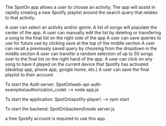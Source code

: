 The SpotOn app allows a user to choose an activity. The app will assist in rapidly creating a new Spotify playlist around the search query that relates to that activity.

A user can select an activity and/or genre. A list of songs will populate the center of the app. 
A user can manually edit the list by deleting or transfering a song to the final list on the right side of the app
A user can save queries to use for future use by clicking save at the top of the middle section
A user can recall a previously saved query by choosing from the dropdown in the middle section
A user can transfer a random selection of up to 50 songs over to the final list on the right hand of the app.
A user can click on any song to have it played on the current device that Spotify has activated (desktop app, phone app, google home, etc.)
A user can save the final playlist to their account

To start the Auth server:
SpotOn\web-api-auth-examples\authorization_code\ --> node app.js

To start the application:
SpotOn\spotify-player\ --> npm start

To start the backend:
SpotOn\backend\node server.js

a free Spotify account is required to use this app.
